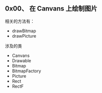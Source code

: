 ## 0x00、 在 Canvans 上绘制图片
相关的方法有：
- drawBitmap
- drawPicture

涉及的类
- Canvans
- Drawable
- Bitmap
- BitmapFactory
- Picture
- Rect
- RectF